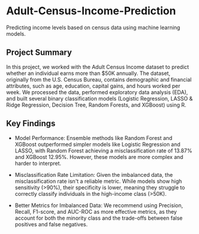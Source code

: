 # Adult-Census-Income-Prediction
Predicting income levels based on census data using machine learning models.


## Project Summary
In this project, we worked with the Adult Census Income dataset to predict whether an individual earns more than $50K annually. The dataset, originally from the U.S. Census Bureau, contains demographic and financial attributes, such as age, education, capital gains, and hours worked per week. We processed the data, performed exploratory data analysis (EDA), and built several binary classification models (Logistic Regression, LASSO & Ridge Regression, Decision Tree, Random Forests, and XGBoost) using R.

## Key Findings
- Model Performance: Ensemble methods like Random Forest and XGBoost outperformed simpler models like Logistic Regression and LASSO, with Random Forest achieving a misclassification rate of 13.87% and XGBoost 12.95%. However, these models are more complex and harder to interpret.

- Misclassification Rate Limitation: Given the imbalanced data, the misclassification rate isn't a reliable metric. While models show high sensitivity (>90%), their specificity is lower, meaning they struggle to correctly classify individuals in the high-income class (>50K).

- Better Metrics for Imbalanced Data: We recommend using Precision, Recall, F1-score, and AUC-ROC as more effective metrics, as they account for both the minority class and the trade-offs between false positives and false negatives.
